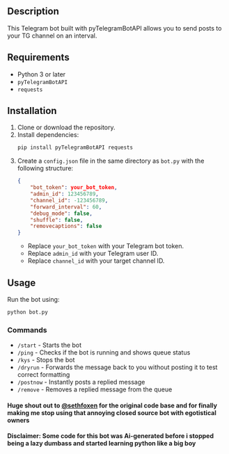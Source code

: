 ## Description

This Telegram bot built with pyTelegramBotAPI allows you to send posts to your TG channel on an interval.

## Requirements

- Python 3 or later
- `pyTelegramBotAPI`
- `requests`

## Installation

1. Clone or download the repository.
2. Install dependencies:
   ```sh
   pip install pyTelegramBotAPI requests
   ```
3. Create a `config.json` file in the same directory as `bot.py` with the following structure:
   ```json
   {
       "bot_token": your_bot_token,
       "admin_id": 123456789,
       "channel_id": -123456789,
       "forward_interval": 60,
       "debug_mode": false,
       "shuffle": false,
       "removecaptions": false
   }
   ```
   - Replace `your_bot_token` with your Telegram bot token.
   - Replace `admin_id` with your Telegram user ID.
   - Replace `channel_id` with your target channel ID.

## Usage

Run the bot using:

```sh
python bot.py
```

### Commands

- `/start` - Starts the bot
- `/ping` - Checks if the bot is running and shows queue status
- `/kys` - Stops the bot
- `/dryrun` - Forwards the message back to you without posting it to test correct formatting
- `/postnow` - Instantly posts a replied message
- `/remove` - Removes a replied message from the queue

#### Huge shout out to [@sethfoxen](https://github.com/sethfoxen) for the original code base and for finally making me stop using that annoying closed source bot with egotistical owners

#### Disclaimer: Some code for this bot was Ai-generated before i stopped being a lazy dumbass and started learning python like a big boy
